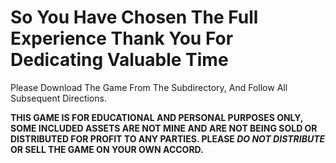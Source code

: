 # So You Have Chosen The Full Experience Thank You For Dedicating Valuable Time
Please Download The Game From The Subdirectory, And Follow All Subsequent Directions.

**THIS GAME IS FOR EDUCATIONAL AND PERSONAL PURPOSES ONLY, SOME INCLUDED ASSETS ARE NOT MINE AND ARE NOT BEING SOLD OR DISTRIBUTED FOR PROFIT TO ANY PARTIES. PLEASE ***DO NOT DISTRIBUTE*** OR SELL THE GAME ON YOUR OWN ACCORD.**
